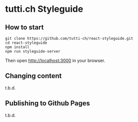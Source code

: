 # tutti.ch Styleguide

## How to start

```
git clone https://github.com/tutti-ch/react-styleguide.git
cd react-styleguide
npm install
npm run styleguide-server
```

Then open [http://localhost:3000](http://localhost:3000) in your browser.

## Changing content

t.b.d.

## Publishing to Github Pages

t.b.d.

